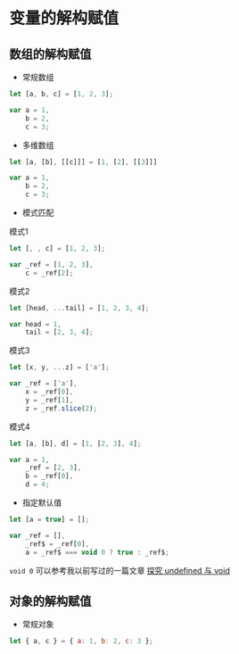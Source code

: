 # 变量的解构赋值

## 数组的解构赋值

+ 常规数组

```javascript
let [a, b, c] = [1, 2, 3];
```

```javascript
var a = 1,
    b = 2,
    c = 3;
```

+ 多维数组
```javascript
let [a, [b], [[c]]] = [1, [2], [[3]]]
```
```javascript
var a = 1,
    b = 2,
    c = 3;
```

+ 模式匹配

模式1
```javascript
let [, , c] = [1, 2, 3];
```
```javascript
var _ref = [1, 2, 3],
    c = _ref[2];
```

模式2
```javascript
let [head, ...tail] = [1, 2, 3, 4];
```
```javascript
var head = 1,
    tail = [2, 3, 4];
```

模式3
```javascript
let [x, y, ...z] = ['a'];
```
```javascript
var _ref = ['a'],
    x = _ref[0],
    y = _ref[1],
    z = _ref.slice(2);
```

模式4
```javascript
let [a, [b], d] = [1, [2, 3], 4];
```
```javascript
var a = 1,
    _ref = [2, 3],
    b = _ref[0],
    d = 4;
```

+ 指定默认值

```javascript
let [a = true] = [];
```

```javascript
var _ref = [],
    _ref$ = _ref[0],
    a = _ref$ === void 0 ? true : _ref$;
```

`void 0` 可以参考我以前写过的一篇文章 [探究 undefined 与 void](https://www.unclay.com/2018/09/05/undefined-void/)

## 对象的解构赋值

+ 常规对象

```javascript
let { a, c } = { a: 1, b: 2, c: 3 };
```